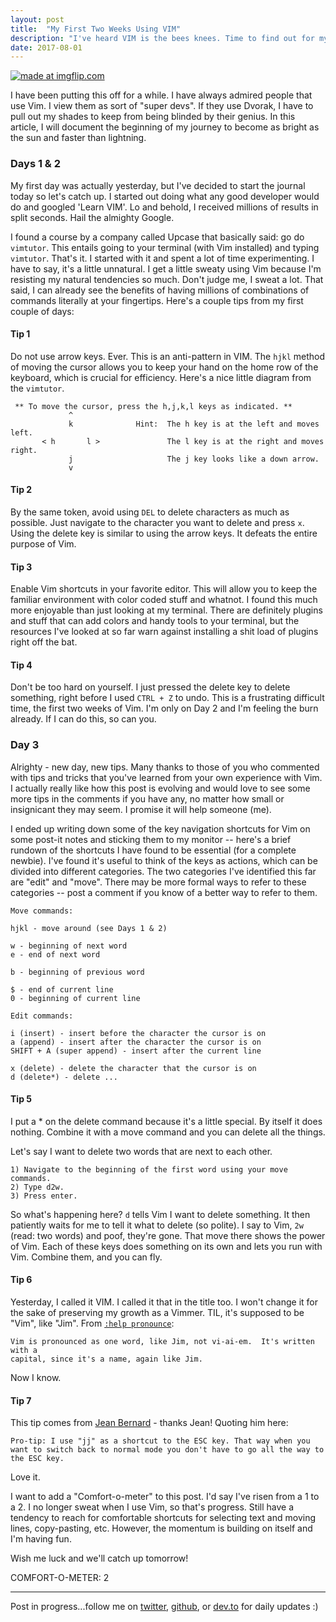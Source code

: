 ```yaml
--- 
layout: post
title:  "My First Two Weeks Using VIM"
description: "I've heard VIM is the bees knees. Time to find out for myself."
date: 2017-08-01
---
```


<a href="https://imgflip.com/i/1teh21"><img src="https://i.imgflip.com/1teh21.jpg" title="made at imgflip.com"/></a>

I have been putting this off for a while. I have always admired people that use Vim. I view them as sort of "super devs". If they use Dvorak, I have to pull out my shades to keep from being blinded by their genius. In this article, I will document the beginning of my journey to become as bright as the sun and faster than lightning.

### Days 1 & 2

My first day was actually yesterday, but I've decided to start the journal today so let's catch up. I started out doing what any good developer would do and googled 'Learn VIM'. Lo and behold, I received millions of results in split seconds. Hail the almighty Google.

I found a course by a company called Upcase that basically said: go do `vimtutor`. This entails going to your terminal (with Vim installed) and typing `vimtutor`. That's it. I started with it and spent a lot of time experimenting. I have to say, it's a little unnatural. I get a little sweaty using Vim because I'm resisting my natural tendencies so much. Don't judge me, I sweat a lot. That said, I can already see the benefits of having millions of combinations of commands literally at your fingertips. Here's a couple tips from my first couple of days:

#### Tip 1

Do not use arrow keys. Ever. This is an anti-pattern in VIM. The `hjkl` method of moving the cursor allows you to keep your hand on the home row of the keyboard, which is crucial for efficiency.
Here's a nice little diagram from the `vimtutor`.  
```
 ** To move the cursor, press the h,j,k,l keys as indicated. **
             ^
             k              Hint:  The h key is at the left and moves left.
       < h       l >               The l key is at the right and moves right.
             j                     The j key looks like a down arrow.
             v
```

#### Tip 2

By the same token, avoid using `DEL` to delete characters as much as possible. Just navigate to the character you want to delete and press `x`. Using the delete key is similar to using the arrow keys. It defeats the entire purpose of Vim.

#### Tip 3

Enable Vim shortcuts in your favorite editor. This will allow you to keep the familiar environment with color coded stuff and whatnot. I found this much more enjoyable than just looking at my terminal. There are definitely plugins and stuff that can add colors and handy tools to your terminal, but the resources I've looked at so far warn against installing a shit load of plugins right off the bat.

#### Tip 4 

Don't be too hard on yourself. I just pressed the delete key to delete something, right before I used `CTRL + Z` to undo. This is a frustrating difficult time, the first two weeks of Vim. I'm only on Day 2 and I'm feeling the burn already. If I can do this, so can you.

### Day 3

Alrighty - new day, new tips.  Many thanks to those of you who commented with tips and tricks that you've learned from your own experience with Vim. I actually really like how this post is evolving and would love to see some more tips in the comments if you have any, no matter how small or insignicant they may seem. I promise it will help someone (me).

I ended up writing down some of the key navigation shortcuts for Vim on some post-it notes and sticking them to my monitor -- here's a brief rundown of the shortcuts I have found to be essential (for a complete newbie). I've found it's useful to think of the keys as actions, which can be divided into different categories. The two categories I've identified this far are "edit" and "move". There may be more formal ways to refer to these categories -- post a comment if you know of a better way to refer to them.

```
Move commands: 

hjkl - move around (see Days 1 & 2)

w - beginning of next word
e - end of next word

b - beginning of previous word

$ - end of current line
0 - beginning of current line

Edit commands:

i (insert) - insert before the character the cursor is on
a (append) - insert after the character the cursor is on
SHIFT + A (super append) - insert after the current line

x (delete) - delete the character that the cursor is on
d (delete*) - delete ... 
```

#### Tip 5

I put a * on the delete command because it's a little special. By itself it does nothing. Combine it with a move command and you can delete all the things.

Let's say I want to delete two words that are next to each other.

```
1) Navigate to the beginning of the first word using your move commands.
2) Type d2w.
3) Press enter.
```

So what's happening here? `d` tells Vim I want to delete something. It then patiently waits for me to tell it what to delete (so polite). I say to Vim, `2w` (read: two words) and poof, they're gone. That move there shows the power of Vim. Each of these keys does something on its own and lets you run with Vim. Combine them, and you can fly.

#### Tip 6

Yesterday, I called it VIM. I called it that in the title too. I won't change it for the sake of preserving my growth as a Vimmer. TIL, it's supposed to be "Vim", like "Jim".
From [`:help pronounce`](http://vimhelp.appspot.com/intro.txt.html#pronounce):
```
Vim is pronounced as one word, like Jim, not vi-ai-em.  It's written with a
capital, since it's a name, again like Jim.
```
Now I know.

#### Tip 7

This tip comes from [Jean Bernard](https://dev.to/jeanbernard) - thanks Jean!
Quoting him here:
```
Pro-tip: I use "jj" as a shortcut to the ESC key. That way when you want to switch back to normal mode you don't have to go all the way to the ESC key.
```
Love it.

I want to add a "Comfort-o-meter" to this post. I'd say I've risen from a 1 to a 2. I no longer sweat when I use Vim, so that's progress. Still have a tendency to reach for comfortable shortcuts for selecting text and moving lines, copy-pasting, etc. However, the momentum is building on itself and I'm having fun. 

Wish me luck and we'll catch up tomorrow!

COMFORT-O-METER: 2

---

Post in progress...follow me on [twitter](), [github](), or [dev.to]() for daily updates :)